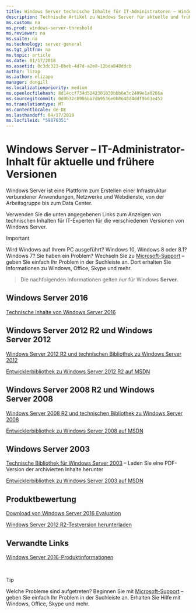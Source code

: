 ```yaml
---
title: Windows Server technische Inhalte für IT-Administratoren – Windows Server
description: Technische Artikel zu Windows Server für aktuelle und frühere Versionen sowie Produkt-Evaluierungsversionen für IT-Experten abrufen.
ms.custom: na
ms.prod: windows-server-threshold
ms.reviewer: na
ms.suite: na
ms.technology: server-general
ms.tgt_pltfrm: na
ms.topic: article
ms.date: 01/17/2018
ms.assetid: 0c3dc323-8beb-4d7d-a2e0-12bda848ddcb
author: lizap
ms.author: elizapo
manager: dongill
ms.localizationpriority: medium
ms.openlocfilehash: 8d14ccf734d5242301030bbb6e3c2489e1a0266a
ms.sourcegitcommit: 0d0b32c8986ba7db9536e0b8648d4ddf9b03e452
ms.translationtype: MT
ms.contentlocale: de-DE
ms.lasthandoff: 04/17/2019
ms.locfileid: "59876351"
---
```

# <a name="windows-server---it-administrator-content-for-current-and-previous-releases"></a>Windows Server – IT-Administrator-Inhalt für aktuelle und frühere Versionen

Windows Server ist eine Plattform zum Erstellen einer Infrastruktur verbundener Anwendungen, Netzwerke und Webdienste, von der Arbeitsgruppe bis zum Data Center.

Verwenden Sie die unten angegebenen Links zum Anzeigen von technischen Inhalten für IT-Experten für die verschiedenen Versionen von Windows Server.

> [!IMPORTANT]
> Wird Windows auf Ihrem PC ausgeführt? Windows 10, Windows 8 oder 8.1? Windows 7? Sie haben ein Problem? Wechseln Sie zu [Microsoft-Support](https://support.microsoft.com) – geben Sie einfach Ihr Problem in der Suchleiste an. Dort erhalten Sie Informationen zu Windows, Office, Skype und mehr. 

> Die nachfolgenden Informationen gelten *nur* für Windows **Server**.

## <a name="windows-server-2016"></a>Windows Server 2016

[Technische Inhalte von Windows Server 2016](windows-server-2016.md)

## <a name="windows-server-2012-r2-and-windows-server-2012"></a>Windows Server 2012 R2 und Windows Server 2012

[Windows Server 2012 R2 und technischen Bibliothek zu Windows Server 2012](/previous-versions/windows/it-pro/windows-server-2012-R2-and-2012/) 

[Entwicklerbibliothek zu Windows Server 2012 R2 auf MSDN](https://msdn.microsoft.com/library/dn609939(v=vs.85).aspx) 

## <a name="windows-server-2008-r2-and-windows-server-2008"></a>Windows Server 2008 R2 und Windows Server 2008

[Windows Server 2008 R2 und technischen Bibliothek zu Windows Server 2008](/previous-versions/windows/it-pro/windows-server-2008-R2-and-2008)
 
[Entwicklerbibliothek zu Windows Server 2008 auf MSDN](https://msdn.microsoft.com/library/hh738539.aspx) 

## <a name="windows-server-2003"></a>Windows Server 2003

[Technische Bibliothek für Windows Server 2003](https://www.microsoft.com/download/details.aspx?id=53314) – Laden Sie eine PDF-Version der archivierten Inhalte herunter

[Entwicklerbibliothek zu Windows Server 2003 auf MSDN](https://msdn.microsoft.com/library/dn792549.aspx)


## <a name="product-evaluations"></a>Produktbewertung

[Download von Windows Server 2016 Evaluation](https://www.microsoft.com/evalcenter/evaluate-windows-server-2016?i=1) 

[Windows Server 2012 R2-Testversion herunterladen](https://www.microsoft.com/evalcenter/evaluate-windows-server-2012-r2) 


## <a name="related-links"></a>Verwandte Links
[Windows Server 2016-Produktinformationen](https://www.microsoft.com/cloud-platform/windows-server) 

<br>

> [!TIP]
> Welche Probleme sind aufgetreten? Beginnen Sie mit [Microsoft-Support](https://support.microsoft.com) – geben Sie einfach Ihr Problem in der Suchleiste an. Erhalten Sie Hilfe mit Windows, Office, Skype und mehr. 

